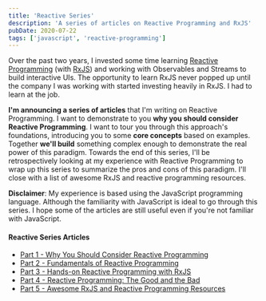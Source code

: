 ```yaml
---
title: 'Reactive Series'
description: 'A series of articles on Reactive Programming and RxJS'
pubDate: 2020-07-22
tags: ['javascript', 'reactive-programming']
---
```


Over the past two years, I invested some time learning <a href="https://en.wikipedia.org/wiki/Reactive_programming" target="_blank" title="Reactive programming - Wikipedia">Reactive Programming</a> (with <a href="https://rxjs-dev.firebaseapp.com/" target="_blank" title="RxJS">RxJS</a>) and
working with Observables and Streams to build interactive UIs. The opportunity to learn RxJS never popped up until the company I
was working with started investing heavily in RxJS. I had to learn at the job.

**I'm announcing a series of articles** that I'm writing on Reactive Programming. I want to demonstrate to you **why you should consider
Reactive Programming**. I want to tour you through this approach's foundations, introducing you to some **core concepts** based on
examples. Together **we'll build** something complex enough to demonstrate the real power of this paradigm. Towards the end of this series, I'll
be retrospectively looking at my experience with Reactive Programming to wrap up this series to summarize the pros and cons of this paradigm. I'll close with a list of awesome RxJS and reactive programming resources.

**Disclaimer**: My experience is based using the JavaScript programming language. Although the familiarity with JavaScript is ideal
to go through this series. I hope some of the articles are still useful even if you're not familiar with JavaScript.

#### Reactive Series Articles

- <a href="https://danielcaldas.github.io/posts/why-reactive-programming" target="\_blank" title="Why You Should Consider Reactive Programming | danielcaldas.github.io">Part 1 - Why You Should Consider Reactive Programming</a>
- <a href="https://danielcaldas.github.io/posts/reactive-programming-fundamentals" target="\_blank" title="Fundamentals of Reactive Programming | danielcaldas.github.io">Part 2 - Fundamentals of Reactive Programming</a>
- <a href="https://danielcaldas.github.io/posts/hands-on-reactive-programming-rxjs" target="\_blank" title="Hands-on Reactive Programming with RxJS | danielcaldas.github.io">Part 3 - Hands-on Reactive Programming with RxJS</a>
- <a href="https://danielcaldas.github.io/posts/reactive-rxjs-pros-cons" target="\_blank" title="Reactive Programming: The Good and the Bad | danielcaldas.github.io">Part 4 - Reactive Programming: The Good and the Bad</a>
- <a href="https://danielcaldas.github.io/posts/awesome-reactive" target="\_blank" title="Awesome RxJS and Reactive Programming Resources | danielcaldas.github.io">Part 5 - Awesome RxJS and Reactive Programming Resources</a>
